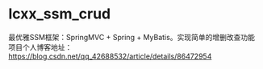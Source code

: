 # lcxx_ssm_crud
最优雅SSM框架：SpringMVC + Spring + MyBatis。实现简单的增删改查功能
项目个人博客地址：https://blog.csdn.net/qq_42688532/article/details/86472954
